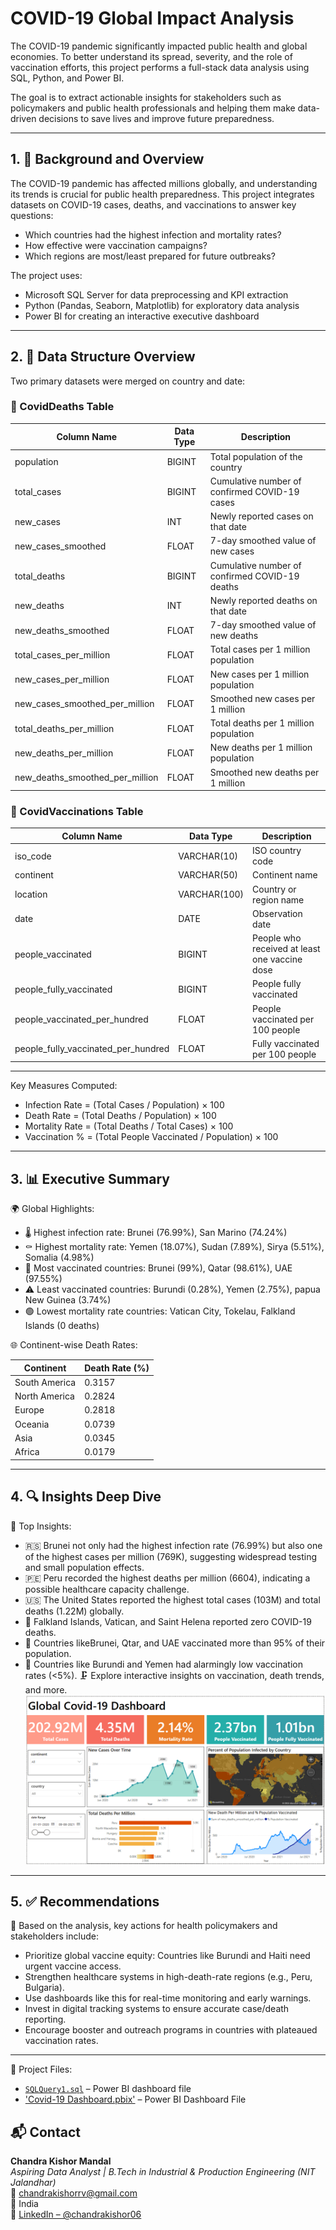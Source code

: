 # COVID-19 Global Impact Analysis

The COVID-19 pandemic significantly impacted public health and global economies. To better understand its spread, severity, and the role of vaccination efforts, this project performs a full-stack data analysis using SQL, Python, and Power BI.

The goal is to extract actionable insights for stakeholders such as policymakers and public health professionals and helping them make data-driven decisions to save lives and improve future preparedness.

---

## 1. 📘 Background and Overview

The COVID-19 pandemic has affected millions globally, and understanding its trends is crucial for public health preparedness. This project integrates datasets on COVID-19 cases, deaths, and vaccinations to answer key questions:

- Which countries had the highest infection and mortality rates?
- How effective were vaccination campaigns?
- Which regions are most/least prepared for future outbreaks?

The project uses:

- Microsoft SQL Server for data preprocessing and KPI extraction  
- Python (Pandas, Seaborn, Matplotlib) for exploratory data analysis  
- Power BI for creating an interactive executive dashboard

---

## 2. 🧾 Data Structure Overview

Two primary datasets were merged on country and date:

### 🦠 CovidDeaths Table

| Column Name                    | Data Type        | Description                                               |
|-------------------------------|------------------|-----------------------------------------------------------|
| population                    | BIGINT           | Total population of the country                           |
| total_cases                   | BIGINT           | Cumulative number of confirmed COVID-19 cases             |
| new_cases                     | INT              | Newly reported cases on that date                         |
| new_cases_smoothed           | FLOAT            | 7-day smoothed value of new cases                         |
| total_deaths                  | BIGINT           | Cumulative number of confirmed COVID-19 deaths            |
| new_deaths                    | INT              | Newly reported deaths on that date                        |
| new_deaths_smoothed          | FLOAT            | 7-day smoothed value of new deaths                        |
| total_cases_per_million      | FLOAT            | Total cases per 1 million population                      |
| new_cases_per_million        | FLOAT            | New cases per 1 million population                        |
| new_cases_smoothed_per_million | FLOAT          | Smoothed new cases per 1 million                          |
| total_deaths_per_million     | FLOAT            | Total deaths per 1 million population                     |
| new_deaths_per_million       | FLOAT            | New deaths per 1 million population                       |
| new_deaths_smoothed_per_million | FLOAT         | Smoothed new deaths per 1 million                         |

### 💉 CovidVaccinations Table

| Column Name                         | Data Type     | Description                                             |
|------------------------------------|---------------|---------------------------------------------------------|
| iso_code                           | VARCHAR(10)   | ISO country code                                        |
| continent                          | VARCHAR(50)   | Continent name                                          |
| location                           | VARCHAR(100)  | Country or region name                                  |
| date                               | DATE          | Observation date                                        |
| people_vaccinated                  | BIGINT        | People who received at least one vaccine dose           |
| people_fully_vaccinated            | BIGINT        | People fully vaccinated                                 |
| people_vaccinated_per_hundred      | FLOAT         | People vaccinated per 100 people                        |
| people_fully_vaccinated_per_hundred| FLOAT         | Fully vaccinated per 100 people                         |

---

Key Measures Computed:
- Infection Rate = (Total Cases / Population) × 100  
- Death Rate = (Total Deaths / Population) × 100  
- Mortality Rate = (Total Deaths / Total Cases) × 100  
- Vaccination % = (Total People Vaccinated / Population) × 100  

---

## 3. 📊 Executive Summary

🌍 Global Highlights:

- 🌡 Highest infection rate: Brunei (76.99%), San Marino (74.24%)
- ⚰️ Highest mortality rate: Yemen (18.07%), Sudan (7.89%), Sirya (5.51%), Somalia (4.98%)
- 💉 Most vaccinated countries: Brunei (99%), Qatar (98.61%), UAE (97.55%)
- ⚠️ Least vaccinated countries: Burundi (0.28%), Yemen (2.75%), papua New Guinea (3.74%)
- 🟢 Lowest mortality rate countries: Vatican City, Tokelau, Falkland Islands (0 deaths)

🌐 Continent-wise Death Rates:

| Continent       | Death Rate (%) |
|-----------------|----------------|
| South America   | 0.3157         |
| North America   | 0.2824         |
| Europe          | 0.2818         |
| Oceania         | 0.0739         |
| Asia            | 0.0345         |
| Africa          | 0.0179         |

---

## 4. 🔍 Insights Deep Dive

📌 Top Insights:

- 🇷🇸 Brunei not only had the highest infection rate (76.99%) but also one of the highest cases per million (769K), suggesting widespread testing and small population effects.
- 🇵🇪 Peru recorded the highest deaths per million (6604), indicating a possible healthcare capacity challenge.
- 🇺🇸 The United States reported the highest total cases (103M) and total deaths (1.22M) globally.
- 🏥 Falkland Islands, Vatican, and Saint Helena reported zero COVID-19 deaths.
- 💉 Countries likeBrunei, Qtar, and UAE vaccinated more than 95% of their population.
- 🔻 Countries like Burundi and Yemen had alarmingly low vaccination rates (<5%).
🗜️ Explore interactive insights on vaccination, death trends, and more.
![Dashboard Screenshot](dashboard1.png)
---

## 5. ✅ Recommendations

🎯 Based on the analysis, key actions for health policymakers and stakeholders include:

- Prioritize global vaccine equity: Countries like Burundi and Haiti need urgent vaccine access.
- Strengthen healthcare systems in high-death-rate regions (e.g., Peru, Bulgaria).
- Use dashboards like this for real-time monitoring and early warnings.
- Invest in digital tracking systems to ensure accurate case/death reporting.
- Encourage booster and outreach programs in countries with plateaued vaccination rates.

---

📂 Project Files:

- [`SQLQuery1.sql`](SQLQuery1.sq) – Power BI dashboard file  
- ['Covid-19 Dashboard.pbix'](Covid-19_Dashboard.pbix) – Power BI Dashboard File 

## 📬 Contact

**Chandra Kishor Mandal**  
*Aspiring Data Analyst | B.Tech in Industrial & Production Engineering (NIT Jalandhar)*  
📧 chandrakishorrv@gmail.com  
📍 India  
🔗 [LinkedIn – @chandrakishor06](https://www.linkedin.com/in/chandrakishor06)

